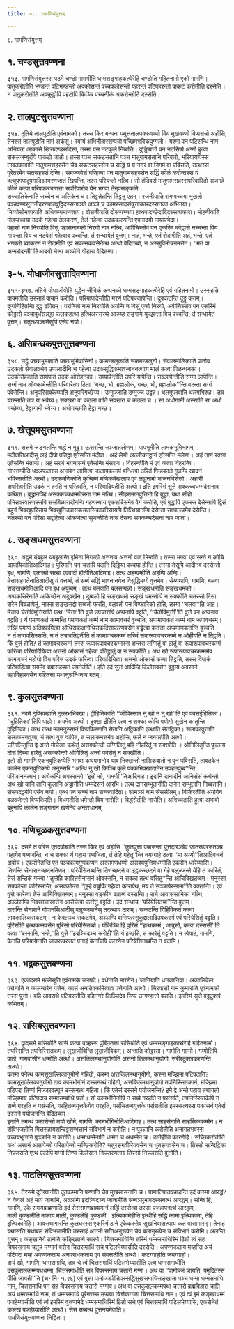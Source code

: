 ```yaml
---
title: ०८. गामणिसंयुत्तम्

---
```

८. गामणिसंयुत्तम्  


## १. चण्डसुत्तवण्णना

३५३. गामणिसंयुत्तस्स पठमे चण्डो गामणीति धम्मसङ्गाहकत्थेरेहि चण्डोति गहितनामो एको गामणि। पातुकरोतीति भण्डन्तं पटिभण्डन्तो अक्कोसन्तं पच्चक्कोसन्तो पहरन्तं पटिपहरन्तो पाकटं करोतीति दस्सेति। न पातुकरोतीति अक्कुट्ठोपि पहटोपि किञ्चि पच्चनीकं अकरोन्तोति दस्सेति।  


## २. तालपुटसुत्तवण्णना

३५४. दुतिये तालपुटोति एवंनामको। तस्स किर बन्धना पमुत्ततालपक्कवण्णो विय मुखवण्णो विप्पसन्नो अहोसि, तेनस्स तालपुटोति नामं अकंसु। स्वायं अभिनीहारसम्पन्नो पच्छिमभविकपुग्गलो। यस्मा पन पटिसन्धि नाम अनियता आकासे खित्तदण्डसदिसा, तस्मा एस नटकुले निब्बत्ति। वुड्ढिप्पत्तो पन नटसिप्पे अग्गो हुत्वा सकलजम्बुदीपे पाकटो जातो। तस्स पञ्च सकटसतानि पञ्च मातुगामसतानि परिवारो, भरियायपिस्स तावतकावाति मातुगामसहस्सेन चेव सकटसहस्सेन च सद्धिं यं यं नगरं वा निगमं वा पविसति, तत्थस्स पुरेतरमेव सतसहस्सं देन्ति। समज्जवेसं गण्हित्वा पन मातुगामसहस्सेन सद्धिं कीळं करोन्तस्स यं हत्थूपगपादूपगादिआभरणजातं खिपन्ति, तस्स परियन्तो नत्थि। सो तंदिवसं मातुगामसहस्सपरिवारितो राजगहे कीळं कत्वा परिपक्कञाणत्ता सपरिवारोव येन भगवा तेनुपसङ्कमि।  
सच्चालिकेनाति सच्चेन च अलिकेन च। तिट्ठतेतन्ति तिट्ठतु एतम्। रजनीयाति रागप्पच्चया मुखतो पञ्चवण्णसुत्तनीहरणवातवुट्ठिदस्सनादयो अञ्ञे च कामस्सादसंयुत्ताकारदस्सनका अभिनया। भिय्योसोमत्तायाति अधिकप्पमाणत्ताय। दोसनीयाति दोसप्पच्चया हत्थपादच्छेदादिदस्सनाकारा। मोहनीयाति मोहप्पच्चया उदकं गहेत्वा तेलकरणं, तेलं गहेत्वा उदककरणन्ति एवमादयो मायापभेदा।  
पहासो नाम निरयोति विसुं पहासनामको निरयो नाम नत्थि, अवीचिस्सेव पन एकस्मिं कोट्ठासे नच्चन्ता विय गायन्ता विय च नटवेसं गहेत्वाव पच्चन्ति, तं सन्धायेतं वुत्तम्। नाहं, भन्ते, एतं रोदामीति अहं, भन्ते, एतं भगवतो ब्याकरणं न रोदामीति एवं सकम्मकवसेनेत्थ अत्थो वेदितब्बो, न अस्सुविमोचनमत्तेन। ‘‘मतं वा अम्मरोदन्ती’’तिआदयो चेत्थ अञ्ञेपि वोहारा वेदितब्बा।  


## ३-५. योधाजीवसुत्तादिवण्णना

३५५-३५७. ततिये योधाजीवोति युद्धेन जीविकं कप्पनको धम्मसङ्गाहकत्थेरेहि एवं गहितनामो। उस्सहति वायमतीति उस्साहं वायामं करोति। परियापादेन्तीति मरणं पटिपज्जापेन्ति। दुक्कटन्ति दुट्ठु कतम्। दुप्पणिहितन्ति दुट्ठु ठपितम्। परजितो नाम निरयोति अयम्पि न विसुं एको निरयो, अवीचिस्सेव पन एकस्मिं कोट्ठासे पञ्चावुधसन्नद्धा फलकहत्था हत्थिअस्सरथे आरुय्ह सङ्गामे युज्झन्ता विय पच्चन्ति, तं सन्धायेतं वुत्तम्। चतुत्थपञ्चमेसुपि एसेव नयो।  


## ६. असिबन्धकपुत्तसुत्तवण्णना

३५८. छट्ठे पच्छाभूमकाति पच्छाभूमिवासिनो। कामण्डलुकाति सकमण्डलुनो। सेवालमालिकाति पातोव उदकतो सेवालञ्चेव उप्पलादीनि च गहेत्वा उदकसुद्धिकभावजाननत्थाय मालं कत्वा पिळन्धनका। उदकोरोहकाति सायंपातं उदकं ओरोहनका। उय्यापेन्तीति उपरि यापेन्ति। सञ्ञापेन्तीति सम्मा ञापेन्ति। सग्गं नाम ओक्कामेन्तीति परिवारेत्वा ठिता ‘‘गच्छ, भो, ब्रह्मलोकं, गच्छ, भो, ब्रह्मलोक’’न्ति वदन्ता सग्गं पवेसेन्ति। अनुपरिसक्केय्याति अनुपरिगच्छेय्य। उम्मुज्जाति उम्मुज्ज उट्ठह। थलमुप्लवाति थलमभिरुह। तत्र यास्साति तत्र या भवेय्य। सक्खरा वा कठला वाति सक्खरा च कठला च । सा अधोगामी अस्साति सा अधो गच्छेय्य, हेट्ठागामी भवेय्य। अधोगच्छाति हेट्ठा गच्छ।  


## ७. खेत्तूपमसुत्तवण्णना

३५९. सत्तमे जङ्गलन्ति थद्धं न मुदु। ऊसरन्ति सञ्जातलोणम्। पापभूमीति लामकभूमिभागम्। मंदीपातिआदीसु अहं दीपो पतिट्ठा एतेसन्ति मंदीपा। अहं लेणो अल्लीयनट्ठानं एतेसन्ति मंलेणा। अहं ताणं रक्खा एतेसन्ति मंताणा। अहं सरणं भयनासनं एतेसन्ति मंसरणा। विहरन्तीति मं एवं कत्वा विहरन्ति।  
गोभत्तम्पीति धञ्ञफलस्स अभावेन लायित्वा कलापकलापं बन्धित्वा ठपितं गिम्हकाले गुन्नम्पि खादनं भविस्सतीति अत्थो। उदकमणिकोति कुच्छियं मणिकमेखलाय एवं लद्धनामो भाजनविसेसो। अहारी अपरिहारीति उदकं न हरति न परिहरति, न परियादियतीति अत्थो। इति इमस्मिं सुत्ते सक्कच्चधम्मदेसनाव कथिता। बुद्धानञ्हि असक्कच्चधम्मदेसना नाम नत्थि। सीहसमानवुत्तिनो हि बुद्धा, यथा सीहो पभिन्नवरवारणस्सपि ससबिळारादीनम्पि गहणत्थाय एकसदिसमेव वेगं करोति, एवं बुद्धापि एकस्स देसेन्तापि द्विन्नं बहूनं भिक्खुपरिसाय भिक्खुनिउपासकउपासिकापरिसायपि तित्थियानम्पि देसेन्ता सक्कच्चमेव देसेन्ति। चतस्सो पन परिसा सद्दहित्वा ओकप्पेत्वा सुणन्तीति तासं देसना सक्कच्चदेसना नाम जाता।  


## ८. सङ्खधमसुत्तवण्णना

३६०. अट्ठमे यंबहुलं यंबहुलन्ति इमिना निगण्ठो अत्तनाव अत्तनो वादं भिन्दति। तस्मा भगवा एवं सन्ते न कोचि आपायिकोतिआदिमाह। पुरिमानि पन चत्तारि पदानि दिट्ठिया पच्चया होन्ति। तस्मा तेसुपि आदीनवं दस्सेन्तो इध, गामणि, एकच्चो सत्था एवंवादी होतीतिआदिमाह। तत्थ अहम्पम्हीति अहम्पि अम्हि।  
मेत्तासहगतेनातिआदीसु यं वत्तब्बं, तं सब्बं सद्धिं भावनानयेन विसुद्धिमग्गे वुत्तमेव। सेय्यथापि, गामणि, बलवा सङ्खधमोतिआदि पन इध अपुब्बम्। तत्थ बलवाति बलसम्पन्नो। सङ्खधमोति सङ्खधमको। अप्पकसिरेनाति अकिच्छेन अदुक्खेन। दुब्बलो हि सङ्खधमो सङ्खं धमन्तोपि न सक्कोति चतस्सो दिसा सरेन विञ्ञापेतुं, नास्स सङ्खसद्दो सब्बतो फरति, बलवतो पन विप्फारिको होति, तस्मा ‘‘बलवा’’ति आह।  
मेत्ताय चेतोविमुत्तियाति एत्थ ‘‘मेत्ता’’ति वुत्ते उपचारोपि अप्पनापि वट्टति, ‘‘चेतोविमुत्ती’’ति वुत्ते पन अप्पनाव वट्टति। यं पमाणकतं कम्मन्ति पमाणकतं कम्मं नाम कामावचरं वुच्चति, अप्पमाणकतं कम्मं नाम रूपावचरम्। तञ्हि पमाणं अतिक्कमित्वा ओधिसकअनोधिसकदिसाफरणवसेन वड्ढेत्वा कतत्ता अप्पमाणकतन्ति वुच्चति।  
न तं तत्रावसिस्सति, न तं तत्रावतिट्ठतीति तं कामावचरकम्मं तस्मिं रूपारूपावचरकम्मे न ओहीयति न तिट्ठति। किं वुत्तं होति? तं कामावचरकम्मं तस्स रूपारूपावचरकम्मस्स अन्तरा लग्गितुं वा ठातुं वा रूपारूपावचरकम्मं फरित्वा परियादियित्वा अत्तनो ओकासं गहेत्वा पतिट्ठातुं वा न सक्कोति। अथ खो रूपारूपावचरकम्ममेव कामावचरं महोघो विय परित्तं उदकं फरित्वा परियादियित्वा अत्तनो ओकासं कत्वा तिट्ठति, तस्स विपाकं पटिबाहित्वा सयमेव ब्रह्मसहब्यतं उपनेतीति। इति इदं सुत्तं आदिम्हि किलेसवसेन वुट्ठाय अवसाने ब्रह्मविहारवसेन गहितत्ता यथानुसन्धिनाव गतम्।  


## ९. कुलसुत्तवण्णना

३६१. नवमे दुब्भिक्खाति दुल्लभभिक्खा। द्वीहितिकाति ‘‘जीविस्साम नु खो न नु खो’’ति एवं पवत्तईहितिका। ‘‘दुहितिका’’तिपि पाठो। अयमेव अत्थो। दुक्खा ईहिति एत्थ न सक्का कोचि पयोगो सुखेन कातुन्ति दुहितिका। तत्थ तत्थ मतमनुस्सानं विप्पकिण्णानि सेतानि अट्ठिकानि एत्थाति सेतट्ठिका। सलाकावुत्ताति सलाकमत्तवुत्ता, यं तत्थ वुत्तं वापितं, तं सलाकमत्तमेव अहोसि, फले न जनयतीति अत्थो।  
उग्गिलितुन्ति द्वे अन्ते मोचेत्वा कथेतुं असक्कोन्तो उग्गिलितुं बहि नीहरितुं न सक्खीति । ओगिलितुन्ति पुच्छाय दोसं दिस्वा हारेतुं असक्कोन्तो ओगिलितुं अन्तो पवेसेतुं न सक्खीति।  
इतो सो गामणि एकनवुतिकप्पेति भगवा कथयमानोव याव निक्खन्तो नासिकवातो न पुन पविसति, तावतकेन कालेन एकनवुतिकप्पे अनुस्सरि ‘‘अत्थि नु खो किञ्चि कुले पक्कभिक्खादानेन उपहतपुब्ब’’न्ति परिजाननत्थम्। अथेकम्पि अपस्सन्तो ‘‘इतो सो, गामणी’’तिआदिमाह। इदानि दानादीनं आनिसंसं कथेन्तो अथ खो यानि तानि कुलानि अड्ढानीति धम्मदेसनं आरभि। तत्थ दानसम्भूतानीति दानेन सम्भूतानि निब्बत्तानि। सेसपदद्वयेपि एसेव नयो। एत्थ पन सच्चं नाम सच्चवादिता। सामञ्ञं नाम सेससीलम्। विकिरतीति अयोगेन वळञ्जेन्तो विप्पकिरति। विधमतीति धमेन्तो विय नासेति। विद्धंसेतीति नासेति। अनिच्चताति हुत्वा अभावो बहुनापि कालेन सङ्गतानं खणेनेव अन्तरधानम्।  


## १०. मणिचूळकसुत्तवण्णना

३६२. दसमे तं परिसं एतदवोचाति तस्स किर एवं अहोसि ‘‘कुलपुत्ता पब्बजन्ता पुत्तदारञ्चेव जातरूपरजतञ्च पहायेव पब्बजन्ति, न च सक्का यं पहाय पब्बजिता, तं तेहि गहेतु’’न्ति नयग्गाहे ठत्वा ‘‘मा अय्यो’’तिआदिवचनं अवोच। एकंसेनेतन्ति एतं पञ्चकामगुणकप्पनं अस्समणधम्मो असक्यपुत्तियधम्मोति एकंसेन धारेय्यासि।  
तिणन्ति सेनासनच्छदनतिणम्। परियेसितब्बन्ति तिणच्छदने वा इट्ठकच्छदने वा गेहे पलुज्जन्ते येहि तं कारितं, तेसं सन्तिकं गन्त्वा ‘‘तुम्हेहि कारितसेनासनं ओवस्सति, न सक्का तत्थ वसितु’’न्ति आचिक्खितब्बम्। मनुस्सा सक्कोन्ता करिस्सन्ति, असक्कोन्ता ‘‘तुम्हे वड्ढकिं गहेत्वा कारापेथ, मयं ते सञ्ञापेस्सामा’’ति वक्खन्ति। एवं वुत्ते कारेत्वा तेसं आचिक्खितब्बम्। मनुस्सा वड्ढकीनं दातब्बं दस्सन्ति। सचे आवाससामिका नत्थि, अञ्ञेसम्पि भिक्खाचारवत्तेन आरोचेत्वा कारेतुं वट्टति। इदं सन्धाय ‘‘परियेसितब्ब’’न्ति वुत्तम्।  
दारुन्ति सेनासने गोपानसिआदीसु पलुज्जमानेसु तदत्थाय दारुम्। सकटन्ति गिहिविकतं कत्वा तावकालिकसकटम्। न केवलञ्च सकटमेव, अञ्ञम्पि वासिफरसुकुद्दालादिउपकरणं एवं परियेसितुं वट्टति। पुरिसोति हत्थकम्मवसेन पुरिसो परियेसितब्बो। यंकिञ्चि हि पुरिसं ‘‘हत्थकम्मं , आवुसो, कत्वा दस्ससी’’ति वत्वा ‘‘दस्सामि, भन्ते,’’ति वुत्ते ‘‘इदञ्चिदञ्च करोही’’ति यं इच्छति, तं कारेतुं वट्टति। न त्वेवाहं, गामणि, केनचि परियायेनाति जातरूपरजतं पनाहं केनचिपि कारणेन परियेसितब्बन्ति न वदामि।  


## ११. भद्रकसुत्तवण्णना

३६३. एकादसमे मल्लेसूति एवंनामके जनपदे। वधेनाति मारणेन। जानियाति धनजानिया। अकालिकेन पत्तेनाति न कालन्तरेन पत्तेन, कालं अनतिक्कमित्वाव पत्तेनाति अत्थो। चिरवासी नाम कुमारोति एवंनामको तस्स पुत्तो। बहि आवसथे पटिवसतीति बहिनगरे किञ्चिदेव सिप्पं उग्गण्हन्तो वसति। इमस्मिं सुत्ते वट्टदुक्खं कथितम्।  


## १२. रासियसुत्तवण्णना

३६४. द्वादसमे रासियोति रासिं कत्वा पञ्हस्स पुच्छितत्ता रासियोति एवं धम्मसङ्गाहकत्थेरेहि गहितनामो। तपस्सिन्ति तपनिस्सितकम्। लूखजीविन्ति लूखजीविकम्। अन्ताति कोट्ठासा। गामोति गाम्मो। गम्मोतिपि पाठो, गामवासीनं धम्मोति अत्थो। अत्तकिलमथानुयोगोति अत्तनो किलमथानुयोगो, सरीरदुक्खकरणन्ति अत्थो।  
कस्मा पनेत्थ कामसुखल्लिकानुयोगो गहितो, कस्मा अत्तकिलमथानुयोगो, कस्मा मज्झिमा पटिपदाति? कामसुखल्लिकानुयोगो ताव कामभोगीनं दस्सनत्थं गहितो, अत्तकिलमथानुयोगो तपनिस्सितकानं, मज्झिमा पटिपदा तिण्णं निज्जरवत्थूनं दस्सनत्थं गहिता। किं एतेसं दस्सने पयोजनन्ति? इमे द्वे अन्ते पहाय तथागतो मज्झिमाय पटिपदाय सम्मासम्बोधिं पत्तो। सो कामभोगिनोपि न सब्बे गरहति न पसंसति, तपनिस्सितकेपि न सब्बे गरहति न पसंसति, गरहितब्बयुत्तकेयेव गरहति, पसंसितब्बयुत्तके पसंसतीति इमस्सत्थस्स पकासनं एतेसं दस्सने पयोजनन्ति वेदितब्बम्।  
इदानि तमत्थं पकासेन्तो तयो खोमे, गामणि, कामभोगिनोतिआदिमाह। तत्थ साहसेनाति साहसिककम्मेन। न संविभजतीति मित्तसहायसन्दिट्ठसम्भत्तानं संविभागं न करोति। न पुञ्ञानि करोतीति अनागतभवस्स पच्चयभूतानि पुञ्ञानि न करोति। धम्माधम्मेनाति धम्मेन च अधम्मेन च। ठानेहीति कारणेहि। सच्छिकरोतीति कथं अत्तानं आतापेन्तो परितापेन्तो सच्छिकरोति? चतुरङ्गवीरियवसेन च धुतङ्गवसेन च। तिस्सो सन्दिट्ठिका निज्जराति एत्थ एकोपि मग्गो तिण्णं किलेसानं निज्जरणताय तिस्सो निज्जराति वुत्तोति।  


## १३. पाटलियसुत्तवण्णना

३६५. तेरसमे दूतेय्यानीति दूतकम्मानि पण्णानि चेव मुखसासनानि च। पाणातिपातञ्चाहन्ति इदं कस्मा आरद्धं? न केवलं अहं मायं जानामि, अञ्ञम्पि इदञ्चिदञ्च जानामीति सब्बञ्ञुभावदस्सनत्थं आरद्धम्। सन्ति हि, गामणि, एके समणब्राह्मणाति इदं सेससमणब्राह्मणानं लद्धिं दस्सेत्वा तस्सा पजहापनत्थं आरद्धम्।  
माली कुण्डलीति मालाय माली, कुण्डलेहि कुण्डली। इत्थिकामेहीति इत्थीहि सद्धिं कामा इत्थिकामा, तेहि इत्थिकामेहि। आवसथागारन्ति कुलघरस्स एकस्मिं ठाने एकेकस्सेव सुखनिवासत्थाय कतं वासागारम्। तेनाहं यथासत्ति यथाबलं संविभजामीति तस्साहं अत्तनो सत्तिअनुरूपेन चेव बलानुरूपेन च संविभागं करोमि। अलन्ति युत्तम्। कङ्खनिये ठानेति कङ्खितब्बे कारणे। चित्तसमाधिन्ति तस्मिं धम्मसमाधिस्मिं ठितो त्वं सह विपस्सनाय चतुन्नं मग्गानं वसेन चित्तसमाधिं सचे पटिलभेय्यासीति दस्सेति। अपण्णकताय मय्हन्ति अयं पटिपदा मय्हं अपण्णकताय अनपराधकताय एव संवत्ततीति अत्थो। कटग्गाहोति जयग्गाहो।  
अयं खो, गामणि, धम्मसमाधि, तत्र चे त्वं चित्तसमाधिं पटिलभेय्यासीति एत्थ धम्मसमाधीति दसकुसलकम्मपथधम्मा, चित्तसमाधीति सह विपस्सनाय चत्तारो मग्गा। अथ वा ‘‘पामोज्जं जायति, पमुदितस्स पीति जायती’’ति (अ॰ नि॰ ५.२६) एवं वुत्ता पामोज्जपीतिपस्सद्धिसुखसमाधिसङ्खाता पञ्च धम्मा धम्मसमाधि नाम, चित्तसमाधि पन सह विपस्सनाय चत्तारो मग्गाव। अथ वा दसकुसलकम्मपथा चत्तारो ब्रह्मविहारा चाति अयं धम्मसमाधि नाम, तं धम्मसमाधिं पूरेन्तस्स उप्पन्ना चित्तेकग्गता चित्तसमाधि नाम। एवं त्वं इमं कङ्खाधम्मं पजहेय्यासीति एवं त्वं इमस्मिं वुत्तप्पभेदे धम्मसमाधिस्मिं ठितो सचे एवं चित्तसमाधिं पटिलभेय्यासि, एकंसेनेतं कङ्खं पजहेय्यासीति अत्थो। सेसं सब्बत्थ वुत्तनयमेवाति।  
गामणिसंयुत्तवण्णना निट्ठिता।  